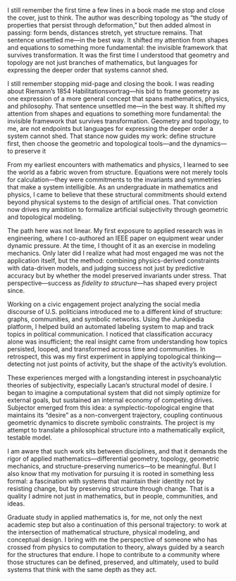 I still remember the first time a few lines in a book made me stop and close the cover, just to think. The author was describing topology as “the study of properties that persist through deformation,” but then added almost in passing: form bends, distances stretch, yet structure remains. That sentence unsettled me—in the best way. It shifted my attention from shapes and equations to something more fundamental: the invisible framework that survives transformation. It was the first time I understood that geometry and topology are not just branches of mathematics, but languages for expressing the deeper order that systems cannot shed.

I still remember stopping mid-page and closing the book. I was reading about Riemann’s 1854 Habilitationsvortrag—his bid to frame geometry as one expression of a more general concept that spans mathematics, physics, and philosophy. That sentence unsettled me—in the best way. It shifted my attention from shapes and equations to something more fundamental: the invisible framework that survives transformation. Geometry and topology, to me, are not endpoints but languages for expressing the deeper order a system cannot shed. That stance now guides my work: define structure first, then choose the geometric and topological tools—and the dynamics—to preserve it

From my earliest encounters with mathematics and physics, I learned to see the world as a fabric woven from structure. Equations were not merely tools for calculation—they were commitments to the invariants and symmetries that make a system intelligible. As an undergraduate in mathematics and physics, I came to believe that these structural commitments should extend beyond physical systems to the design of artificial ones. That conviction now drives my ambition to formalize artificial subjectivity through geometric and topological modeling.

The path here was not linear. My first exposure to applied research was in engineering, where I co-authored an IEEE paper on equipment wear under dynamic pressure. At the time, I thought of it as an exercise in modeling mechanics. Only later did I realize what had most engaged me was not the application itself, but the method: combining physics-derived constraints with data-driven models, and judging success not just by predictive accuracy but by whether the model preserved invariants under stress. That perspective—success as *fidelity to structure*—has shaped every project since.

Working on a civic engagement project analyzing the social media discourse of U.S. politicians introduced me to a different kind of structure: graphs, communities, and symbolic networks. Using the Junkipedia platform, I helped build an automated labeling system to map and track topics in political communication. I noticed that classification accuracy alone was insufficient; the real insight came from understanding how topics persisted, looped, and transformed across time and communities. In retrospect, this was my first experiment in applying topological thinking—detecting not just points of activity, but the shape of the activity’s evolution.

These experiences merged with a longstanding interest in psychoanalytic theories of subjectivity, especially Lacan’s structural model of desire. I began to imagine a computational system that did not simply optimize for external goals, but sustained an internal economy of competing drives. Subjector emerged from this idea: a symplectic-topological engine that maintains its “desire” as a non-convergent trajectory, coupling continuous geometric dynamics to discrete symbolic constraints. The project is my attempt to translate a philosophical structure into a mathematically explicit, testable model.

I am aware that such work sits between disciplines, and that it demands the rigor of applied mathematics—differential geometry, topology, geometric mechanics, and structure-preserving numerics—to be meaningful. But I also know that my motivation for pursuing it is rooted in something less formal: a fascination with systems that maintain their identity not by resisting change, but by preserving structure through change. That is a quality I admire not just in mathematics, but in people, communities, and ideas.

Graduate study in applied mathematics is, for me, not only the next academic step but also a continuation of this personal trajectory: to work at the intersection of mathematical structure, physical modeling, and conceptual design. I bring with me the perspective of someone who has crossed from physics to computation to theory, always guided by a search for the structures that endure. I hope to contribute to a community where those structures can be defined, preserved, and ultimately, used to build systems that think with the same depth as they act.